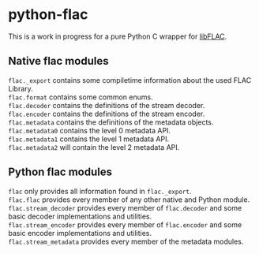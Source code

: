 python-flac
===========

This is a work in progress for a pure Python C wrapper for [libFLAC](https://xiph.org/flac/).


Native flac modules
-------------------

`flac._export` contains some compiletime information about the used FLAC Library.  
`flac.format` contains some common enums.  
`flac.decoder` contains the definitions of the stream decoder.  
`flac.encoder` contains the definitions of the stream encoder.  
`flac.metadata` contains the definitions of the metadata objects.  
`flac.metadata0` contains the level 0 metadata API.  
`flac.metadata1` contains the level 1 metadata API.  
`flac.metadata2` will contain the level 2 metadata API.

Python flac modules
-------------------

`flac` only provides all information found in `flac._export`.  
`flac.flac` provides every member of any other native and Python module.  
`flac.stream_decoder` provides every member of `flac.decoder` and some basic
	decoder implementations and utilities.  
`flac.stream_encoder` provides every member of `flac.encoder` and some basic
	encoder implementations and utilities.  
`flac.stream_metadata` provides every member of the metadata modules.  

